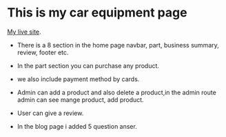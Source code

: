 # This is my car equipment page

 [My live site](https://all-in-one-95e03.web.app/).

* There is a 8 section in the home page navbar, part, business summary, review, footer etc.

* In the part section you can purchase any product.

* we also include payment method by cards.

* Admin can add a product and also delete a product,in the admin route admin can see mange product, add product.

* User can give a review.

* In the blog page i added 5 question anser.